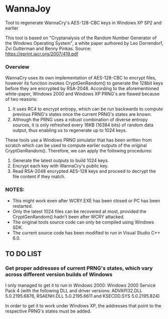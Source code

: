 # WannaJoy
Tool to regenerate WannaCry's AES-128-CBC keys in Windows XP SP2 and earlier

This tool is based on "Cryptanalysis of the Random Number Generator of the Windows
Operating System", a white paper authored by Leo Dorrendorf, Zvi Gutterman and Benny Pinkas.
Source: https://eprint.iacr.org/2007/419.pdf

### Overview

WannaCry uses its own implementation of AES-128-CBC to encrypt files, however its function invokes CryptGenRandom() to generate the 128bit keys before they are encrypted by RSA-2048. According to the aforementioned white-paper, Windows 2000 and Windows XP PRNG's are flawed because of two reasons:

1. It uses RC4 to encrypt entropy, which can be run backwards to compute previous PRNG's states once  the current PRNG's states are known.
2. Although the PRNG uses a robust combination of diverse entropy sources, it is only refreshed every 16KB (16384 bits) of random data output, thus enabling us to regenerate up to 1024 keys.

These tools use a Windows PRNG simulator that has been written from scratch which can be used to compute earlier outputs of the original CryptGenRandom(). Therefore, we can apply the following procedures:

1. Generate the latest outputs to build 1024 keys.
2. Encrypt each key with WannaCry's public key.
3. Read RSA-2048 encrypted AES-128 keys and proceed to decrypt the file content if they match.

### NOTES:
* This might work even after WCRY.EXE has been closed or PC has been restarted.
* Only the latest 1024 files can be recovered at most, provided the CryptGenRandom() hadn't been after WCRY attacked.
* The original tools source code can only be compiled using Windows SDK. 
* The current source code has been modified to run in Visual Studio C++ 6.0.

## TO DO LIST

### Get proper addresses of current PRNG's states, which vary across different version builds of Windows

I only managed to get it to run in Windows 2000: 
Windows 2000 Service Pack 4 (with the following DLL and driver versions:
ADVAPI32.DLL 5.0.2195.6876, RSAENH.DLL 5.0.2195.6611 and KSECDD.SYS 5.0.2195.824)

In order to get it to work under Windows XP, the addresses that point to the respective PRNG's states must be added.



